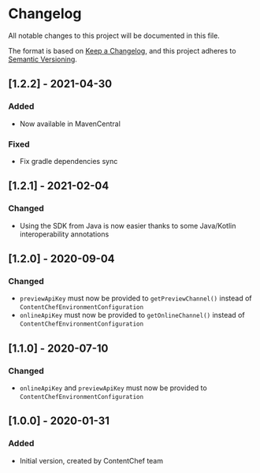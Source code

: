 # Changelog
All notable changes to this project will be documented in this file.

The format is based on [Keep a Changelog](https://keepachangelog.com/en/1.0.0/), and this project adheres to [Semantic Versioning](https://semver.org/spec/v2.0.0.html).

## [1.2.2] - 2021-04-30
### Added
- Now available in MavenCentral
### Fixed
- Fix gradle dependencies sync

## [1.2.1] - 2021-02-04
### Changed
- Using the SDK from Java is now easier thanks to some Java/Kotlin interoperability annotations

## [1.2.0] - 2020-09-04
### Changed
- `previewApiKey` must now be provided to `getPreviewChannel()` instead of `ContentChefEnvironmentConfiguration`
- `onlineApiKey` must now be provided to `getOnlineChannel()` instead of `ContentChefEnvironmentConfiguration`

## [1.1.0] - 2020-07-10
### Changed
- `onlineApiKey` and `previewApiKey` must now be provided to `ContentChefEnvironmentConfiguration`

## [1.0.0] - 2020-01-31
### Added
- Initial version, created by ContentChef team